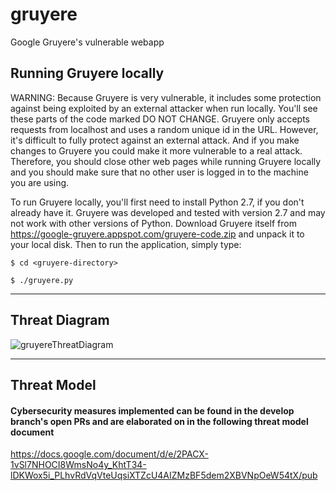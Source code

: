 # gruyere
Google Gruyere's vulnerable webapp

## Running Gruyere locally

WARNING: Because Gruyere is very vulnerable, it includes some protection against being exploited by an external attacker when run locally. You'll see these parts of the code marked DO NOT CHANGE. Gruyere only accepts requests from localhost and uses a random unique id in the URL. However, it's difficult to fully protect against an external attack. And if you make changes to Gruyere you could make it more vulnerable to a real attack. Therefore, you should close other web pages while running Gruyere locally and you should make sure that no other user is logged in to the machine you are using. 

To run Gruyere locally, you'll first need to install Python 2.7, if you don't already have it. Gruyere was developed and tested with version 2.7 and may not work with other versions of Python. Download Gruyere itself from https://google-gruyere.appspot.com/gruyere-code.zip and unpack it to your local disk. Then to run the application, simply type:

``` $ cd <gruyere-directory> ```

``` $ ./gruyere.py ```


---


## Threat Diagram

![gruyereThreatDiagram](https://github.com/KintsugiCode/gruyere/assets/41804800/ecf557da-2f78-4b2a-a3d4-22de115db399)


---


## Threat Model

#### Cybersecurity measures implemented can be found in the develop branch's open PRs and are elaborated on in the following threat model document

https://docs.google.com/document/d/e/2PACX-1vSl7NHOCI8WmsNo4y_KhtT34-lDKWox5i_PLhvRdVqVteUqsiXTZcU4AIZMzBF5dem2XBVNpOeW54tX/pub

